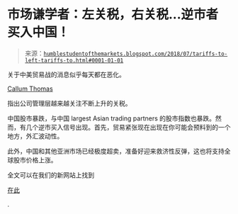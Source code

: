 <!--yml

分类：未分类

日期：2024-05-18 02:39:35

-->

# 市场谦学者：左关税，右关税...逆市者买入中国！

> 来源：[`humblestudentofthemarkets.blogspot.com/2018/07/tariffs-to-left-tariffs-to.html#0001-01-01`](https://humblestudentofthemarkets.blogspot.com/2018/07/tariffs-to-left-tariffs-to.html#0001-01-01)

关于中美贸易战的消息似乎每天都在恶化。

[Callum Thomas](https://twitter.com/Callum_Thomas/status/1018225070676807681)

指出公司管理层越来越关注不断上升的关税。

中国股市暴跌，与中国 largest Asian trading partners 的股市指数也暴跌。然而，有几个逆市买入信号出现。首先，贸易紧张现在出现在你可能会预料到的一个地方，外汇波动性。

此外，中国和其他亚洲市场已经极度超卖，准备好迎来救济性反弹，这也将支持全球股市价格上涨。

全文可以在我们的新网站上找到

[在此](https://humblestudentofthemarkets.com/2018/07/16/tariffs-to-the-left-tariffs-to-the-right-contrarians-buy-china/)

.
